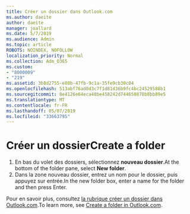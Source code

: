 ```yaml
---
title: Créer un dossier dans Outlook.com
ms.author: daeite
author: daeite
manager: joallard
ms.date: 5/7/2019
ms.audience: Admin
ms.topic: article
ROBOTS: NOINDEX, NOFOLLOW
localization_priority: Normal
ms.collection: Adm_O365
ms.custom:
- "8000009"
- "219"
ms.assetid: 3b8d2755-e80b-47fb-9c1a-35fe9cb30c04
ms.openlocfilehash: 513abf76ad0d3c7f1d81d36b9fc4bc24529588b1
ms.sourcegitcommit: 8e4126e64eca48be458242d744650878b8bb89e5
ms.translationtype: MT
ms.contentlocale: fr-FR
ms.lasthandoff: 05/07/2019
ms.locfileid: "33663795"
---
```

# <a name="create-a-folder"></a><span data-ttu-id="a6f14-102">Créer un dossier</span><span class="sxs-lookup"><span data-stu-id="a6f14-102">Create a folder</span></span>

1. <span data-ttu-id="a6f14-103">En bas du volet des dossiers, sélectionnez **nouveau dossier**.</span><span class="sxs-lookup"><span data-stu-id="a6f14-103">At the bottom of the folder pane, select **New folder**.</span></span>
2. <span data-ttu-id="a6f14-104">Dans la zone nouveau dossier, entrez un nom pour le dossier, puis appuyez sur entrée.</span><span class="sxs-lookup"><span data-stu-id="a6f14-104">In the new folder box, enter a name for the folder and then press Enter.</span></span>

<span data-ttu-id="a6f14-105">Pour en savoir plus, consultez [la rubrique créer un dossier dans Outlook.com](https://go.microsoft.com/fwlink/p/?linkid=873114).</span><span class="sxs-lookup"><span data-stu-id="a6f14-105">To learn more, see [Create a folder in Outlook.com](https://go.microsoft.com/fwlink/p/?linkid=873114).</span></span>